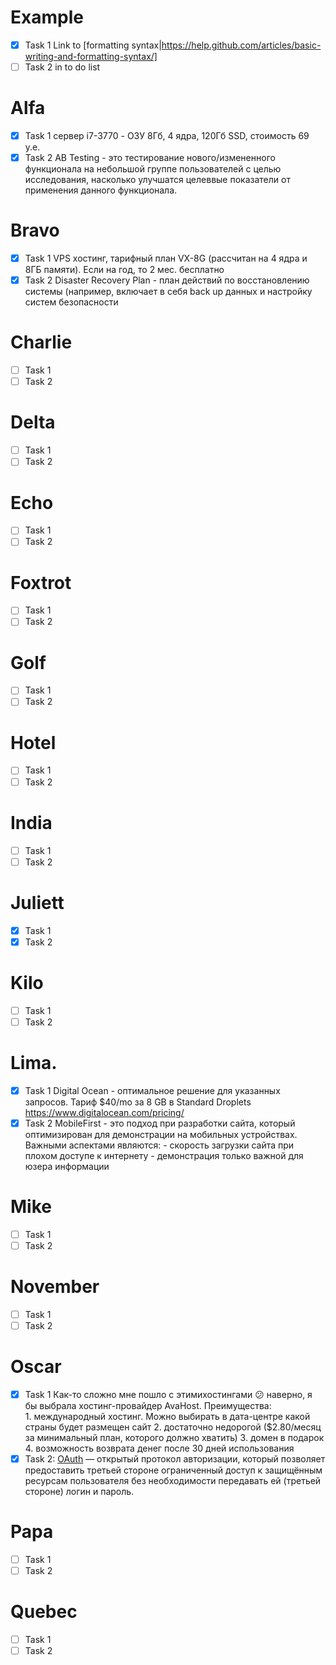 # Example 
- [x] Task 1
Link to [formatting syntax|https://help.github.com/articles/basic-writing-and-formatting-syntax/]
- [ ] Task 2
in to do list
# Alfa 
- [x] Task 1 сервер i7-3770 - ОЗУ 8Гб, 4 ядра, 120Гб SSD, стоимость 69 у.е.
- [x] Task 2 AB Testing - это тестирование нового/измененного функционала на небольшой группе пользователей с целью исследования, насколько улучшатся целеввые показатели от применения данного функционала.
# Bravo
- [x] Task 1 VPS хостинг, тарифный план VX-8G (рассчитан на 4 ядра и 8ГБ памяти). Если на год, то 2 мес. бесплатно
- [x] Task 2 Disaster Recovery Plan - план действий по восстановлению системы (например, включает в себя back up данных и настройку систем безопасности
# Charlie
- [ ] Task 1
- [ ] Task 2
# Delta
- [ ] Task 1
- [ ] Task 2
# Echo
- [ ] Task 1
- [ ] Task 2
# Foxtrot
- [ ] Task 1
- [ ] Task 2
# Golf
- [ ] Task 1
- [ ] Task 2
# Hotel
- [ ] Task 1
- [ ] Task 2
# India
- [ ] Task 1
- [ ] Task 2
# Juliett 
- [x] Task 1
- [x] Task 2
# Kilo
- [ ] Task 1
- [ ] Task 2
# Lima.
- [x] Task 1 Digital Ocean - оптимальное решение для указанных запросов. Тариф $40/mo за 8 GB в Standard Droplets https://www.digitalocean.com/pricing/
- [X] Task 2 MobileFirst - это подход при разработки сайта, который оптимизирован для демонстрации на мобильных устройствах. Важными аспектами являются: - скорость загрузки сайта при плохом доступе к интернету - демонстрация только важной для юзера информации
# Mike
- [ ] Task 1
- [ ] Task 2
# November
- [ ] Task 1
- [ ] Task 2
# Oscar
- [x] Task 1 Как-то сложно мне пошло с этимихостингами :confused: наверно, я бы выбрала хостинг-провайдер AvaHost. 
              Преимущества:             
              1. международный хостинг. Можно выбирать в дата-центре какой страны будет размещен сайт
              2. достаточно недорогой ($2.80/месяц за минимальный план, которого должно хватить)
              3. домен в подарок 
              4. возможность возврата денег после 30 дней использования
- [x] Task 2: [OAuth](https://ru.wikipedia.org/wiki/OAuth) — открытый протокол авторизации, который позволяет предоставить третьей стороне ограниченный доступ к защищённым ресурсам пользователя без необходимости передавать ей (третьей стороне) логин и пароль.
# Papa
- [ ] Task 1
- [ ] Task 2
# Quebec
- [ ] Task 1
- [ ] Task 2
